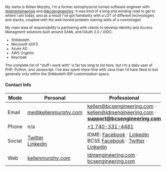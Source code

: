 <small>

My name is Kellen Murphy, I'm a former astrophysicist turned software engineer with [@idmengineering](https://github.com/idmengineering) and [@bcsengineering](https://github.com/bcsengineering). It was kind of a long and winding road to get to where I am today, and as a result I've got familiarity with a LOT of different technologies and stacks, coupled with the well-honed problem solving skills of a cosmologist. 

My main area of responsibility is partnering with clients to develop Identity and Access Managment solutions built around SAML and OAuth 2.0 / OIDC:

- Shibboleth
- Microsoft ADFS
- Azure AD
- AWS Cognito
- Keycloak

The complete list of "stuff I work with" is far too long to list here, but I'm a daily user of PHP, Python, and Javascript. I've also spent more time with Java than I'd have liked to but generally only within the Shibboleth IDP customization space.

</small>

#### Contact Info

Mode   | Personal                                                                                                 | Professional 
-----  | -------------------------------------------------------------------------------------------------------- | ------------------------------------------------------------
Email  | me@kellenmurphy.com                                                                                      | kellen@bcsengineering.com &middot; kellen@idmengineering.com &middot; **support@bcsengineering.com**
Phone  | n/a                                                                                                      | <a href="tel:+17403314481">+1 740-331-4481</a>
Social | [Twitter](https://twitter.com/kellenmurphy) <br /> [Linkedin](https://www.linkedin.com/in/kellenmurphy/) | IDME: [Facebook](http://www.facebook.com/IdentityManagementEngineering/) &middot; [Linkedin](https://www.linkedin.com/company/identity-management-engineering) <br/> BCSE [Facebook](http://www.facebook.com/bcsengineering//) &middot; [Twitter](https://twitter.com/bcsengineering) &middot; [Linkedin](https://www.linkedin.com/groups/BCS-Engineering-3603060)
Web    | [kellenmurphy.com](kellenmurphy.com)                                                                     | [idmengineering.com](idmengineering.com) &middot; [bcsengineering.com](bcsengineering.com)
